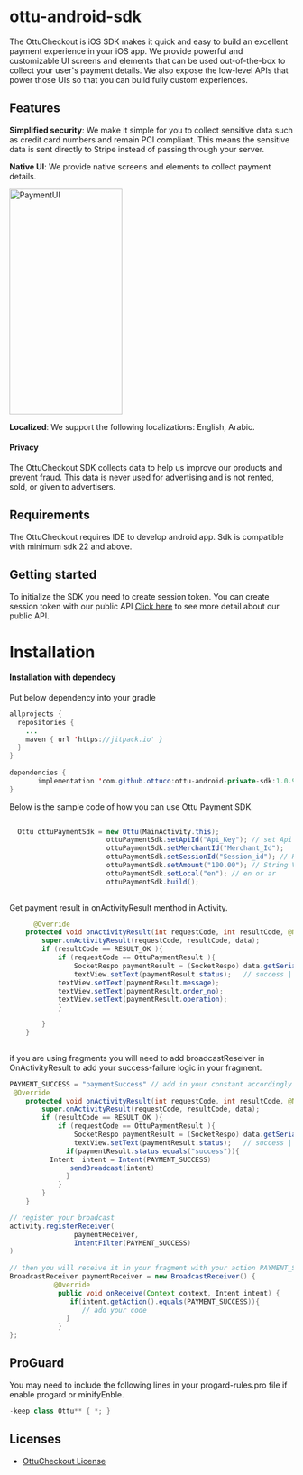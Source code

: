 # ottu-android-sdk

The OttuCheckout is iOS SDK makes it quick and easy to build an excellent payment experience in your iOS app. We provide powerful and customizable UI screens and elements that can be used out-of-the-box to collect your user's payment details. We also expose the low-level APIs that power those UIs so that you can build fully custom experiences.

## Features

**Simplified security**: We make it simple for you to collect sensitive data such as credit card numbers and remain PCI compliant. This means the sensitive data is sent directly to Stripe instead of passing through your server.

**Native UI**: We provide native screens and elements to collect payment details.

<p float="left">
<img src="https://github.com/sdkpayment/OttuCheckoutAndroidV1/blob/ayush_v1/PayoutScreen.jpg" alt="PaymentUI" align="center"  width="200" height="400"/>
<!-- <img src="https://github.com/Maninder1991/screens/blob/main/WithCardPayment.png" alt="PaymentUI" align="center"  width="200" height="400"/> -->

**Localized**: We support the following localizations: English, Arabic.

#### Privacy

The OttuCheckout SDK collects data to help us improve our products and prevent fraud. This data is never used for advertising and is not rented, sold, or given to advertisers.

## Requirements

The OttuCheckout requires IDE to develop android app. Sdk is compatible with minimum sdk 22 and above.

## Getting started

To initialize the SDK you need to create session token. 
You can create session token with our public API [Click here](https://app.apiary.io/iossdk2/editor) to see more detail about our public API.
    
Installation
==========================

#### Installation with dependecy

Put below dependency into your gradle

```java
allprojects {
  repositories {
	...
	maven { url 'https://jitpack.io' }
  }
}
    
dependencies {
       implementation 'com.github.ottuco:ottu-android-private-sdk:1.0.9'
}
```

Below is the sample code of how you can use Ottu Payment SDK.

```java
	
  Ottu ottuPaymentSdk = new Ottu(MainActivity.this);
                        ottuPaymentSdk.setApiId("Api_Key"); // set Api Key which is get from Ottu merchant account
                        ottuPaymentSdk.setMerchantId("Merchant_Id");
                        ottuPaymentSdk.setSessionId("Session_id"); // Retrive from public API
                        ottuPaymentSdk.setAmount("100.00"); // String Value
                        ottuPaymentSdk.setLocal("en"); // en or ar
                        ottuPaymentSdk.build();
	
```

Get payment result in onActivityResult menthod in Activity.
	
```java
	  @Override
    protected void onActivityResult(int requestCode, int resultCode, @Nullable Intent data) {
        super.onActivityResult(requestCode, resultCode, data);
        if (resultCode == RESULT_OK ){
            if (requestCode == OttuPaymentResult ){
                SocketRespo paymentResult = (SocketRespo) data.getSerializableExtra("paymentResult");
                textView.setText(paymentResult.status);   // success || failed || cancel
	        textView.setText(paymentResult.message);
	        textView.setText(paymentResult.order_no);
	        textView.setText(paymentResult.operation);
            }

        }
    }
	
```
if you are using fragments you will need to add broadcastReseiver in OnActivityResult to add your success-failure logic in your fragment.

```java
PAYMENT_SUCCESS = "paymentSuccess" // add in your constant accordingly
 @Override
    protected void onActivityResult(int requestCode, int resultCode, @Nullable Intent data) {
        super.onActivityResult(requestCode, resultCode, data);
        if (resultCode == RESULT_OK ){
            if (requestCode == OttuPaymentResult ){
                SocketRespo paymentResult = (SocketRespo) data.getSerializableExtra("paymentResult");
                textView.setText(paymentResult.status);   // success || failed || cancel
              if(paymentResult.status.equals("success")){
	      Intent  intent = Intent(PAYMENT_SUCCESS)
               sendBroadcast(intent)
              }
            }
        }
    }

// register your broadcast
activity.registerReceiver(
                paymentReceiver,
                IntentFilter(PAYMENT_SUCCESS)
)
	
// then you will receive it in your fragment with your action PAYMENT_SUCCESS
BroadcastReceiver paymentReceiver = new BroadcastReceiver() {
           @Override
            public void onReceive(Context context, Intent intent) {
               if(intent.getAction().equals(PAYMENT_SUCCESS)){
                  // add your code 
              }
            }
};
```
## ProGuard

 You may need to include the following lines in your progard-rules.pro file if enable progard or minifyEnble.
```java
-keep class Ottu** { *; }
```
	
## Licenses

- [OttuCheckout License](https://github.com/ottuco/ottu-android-sdk/blob/main/LICENCE)

